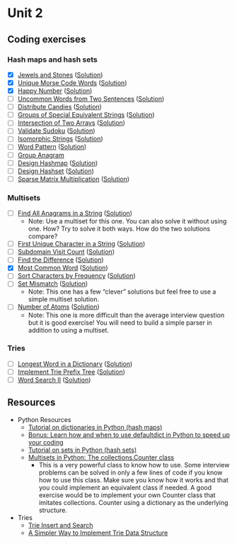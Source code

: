 # Unit 2
## Coding exercises
### Hash maps and hash sets
- [x] [Jewels and Stones](https://leetcode.com/problems/jewels-and-stones/) ([Solution](jewels-and-stones.py))
- [x] [Unique Morse Code Words](https://leetcode.com/problems/unique-morse-code-words/) ([Solution](unique-morse-code-words.py))
- [x] [Happy Number](https://leetcode.com/problems/happy-number/) ([Solution](happy-number.py))
- [ ] [Uncommon Words from Two Sentences](https://leetcode.com/problems/uncommon-words-from-two-sentences/) ([Solution]())
- [ ] [Distribute Candies](https://leetcode.com/problems/distribute-candies/) ([Solution]())
- [ ] [Groups of Special Equivalent Strings](https://leetcode.com/problems/groups-of-special-equivalent-strings/) ([Solution]())
- [ ] [Intersection of Two Arrays](https://leetcode.com/problems/intersection-of-two-arrays/) ([Solution]())
- [ ] [Validate Sudoku](https://leetcode.com/problems/valid-sudoku/) ([Solution]())
- [ ] [Isomorphic Strings](https://leetcode.com/problems/isomorphic-strings/) ([Solution]())
- [ ] [Word Pattern](https://leetcode.com/problems/word-pattern/) ([Solution]())
- [ ] [Group Anagram](https://leetcode.com/problems/group-anagrams/)
- [ ] [Design Hashmap](https://leetcode.com/problems/design-hashmap/) ([Solution]())
- [ ] [Design Hashset](https://leetcode.com/problems/design-hashset/) ([Solution]())
- [ ] [Sparse Matrix Multiplication](https://leetcode.com/problems/sparse-matrix-multiplication/) ([Solution](sparse-matrix-multiplication.py))

### Multisets
- [ ] [Find All Anagrams in a String](https://leetcode.com/problems/find-all-anagrams-in-a-string/) ([Solution]())
	- Note: Use a multiset for this one. You can also solve it without using one. How? Try to solve it both ways. How do the two solutions compare?
- [ ] [First Unique Character in a String](https://leetcode.com/problems/first-unique-character-in-a-string/) ([Solution]())
- [ ] [Subdomain Visit Count](https://leetcode.com/problems/subdomain-visit-count/) ([Solution]())
- [ ] [Find the Difference](https://leetcode.com/problems/find-the-difference/) ([Solution]())
- [x] [Most Common Word](https://leetcode.com/problems/most-common-word/) ([Solution](most-common-word.py))
- [ ] [Sort Characters by Frequency](https://leetcode.com/problems/sort-characters-by-frequency/) ([Solution]())
- [ ] [Set Mismatch](https://leetcode.com/problems/set-mismatch/) ([Solution]())
	- Note: This one has a few “clever” solutions but feel free to use a simple multiset solution.
- [ ] [Number of Atoms](https://leetcode.com/problems/number-of-atoms/) ([Solution]())
	- Note: This one is more difficult than the average interview question but it is good exercise! You will need to build a simple parser in addition to using a multiset.

### Tries
- [ ] [Longest Word in a Dictionary](https://leetcode.com/problems/longest-word-in-dictionary) ([Solution]())
- [ ] [Implement Trie Prefix Tree](https://leetcode.com/problems/implement-trie-prefix-tree) ([Solution]())
- [ ] [Word Search II](https://leetcode.com/problems/word-search-ii) ([Solution]())

## Resources
- Python Resources
	- [Tutorial on dictionaries in Python (hash maps)](https://www.datacamp.com/community/tutorials/python-dictionary-tutorial)
	- [Bonus: Learn how and when to use defaultdict in Python to speed up your coding](https://www.accelebrate.com/blog/using-defaultdict-python/)
	- [Tutorial on sets in Python (hash sets)](https://www.datacamp.com/community/tutorials/sets-in-python)
	- [Multisets in Python: The collections.Counter class](https://pymotw.com/2/collections/counter.html)
		- This is a very powerful class to know how to use. Some interview problems can be solved in only a few lines of code if you know how to use this class. Make sure you know how it works and that you could implement an equivalent class if needed. A good exercise would be to implement your own Counter class that imitates collections. Counter using a dictionary as the underlying structure.
- Tries
	- [Trie Insert and Search](https://www.geeksforgeeks.org/trie-insert-and-search/)
	- [A Simpler Way to Implement Trie Data Structure](https://medium.com/@info.gildacademy/a-simpler-way-to-implement-trie-data-structure-in-python-efa6a958a4f2)